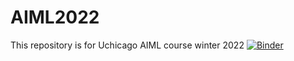 # AIML2022
This repository is for Uchicago AIML course winter 2022
[![Binder](https://mybinder.org/badge_logo.svg)](https://mybinder.org/v2/gh/ericpjwu/AIML2022/HEAD)
